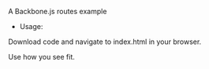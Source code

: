 A Backbone.js routes example

* Usage:

Download code and navigate to index.html in your browser.

Use how you see fit.